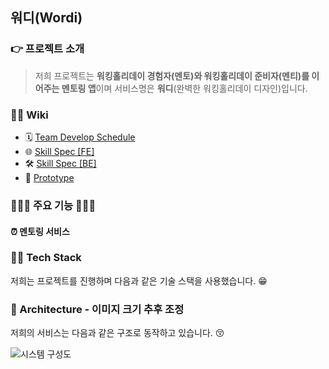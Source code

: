 ## 워디(Wordi)
### 👉 프로젝트 소개
> 저희 프로젝트는 **워킹홀리데이 경험자(멘토)와 워킹홀리데이 준비자(멘티)를 이어주는 멘토링 앱**이며 서비스명은 **워디**(완벽한 워킹홀리데이 디자인)입니다.


### 💁🏻 Wiki 
- 🗓 [Team Develop Schedule](https://docs.google.com/spreadsheets/d/1PvN-VDS-5juqqID9342OCRrCo8649ipR/edit#gid=804223889)
- 🌐 [Skill Spec [FE]](https://github.com/Team-Wordi/Wordi/wiki/%F0%9F%94%A8-Skill-Spec-%5BFE%5D)
- 🛠 [Skill Spec [BE]](https://github.com/Team-Wordi/Wordi/wiki/%F0%9F%94%A8-Skill-Spec-%5BBE%5D)
- 📱 [Prototype](https://www.figma.com/proto/83sQzXod3EimvcF7lnc3DC/%EC%9B%8C%EB%94%94?node-id=2228%3A21992&scaling=scale-down&page-id=2221%3A10773)



### 👨🏻‍🏫 주요 기능 👩🏻‍🏫
#### ⏰ 멘토링 서비스

### 🤹‍♂ Tech Stack
저희는 프로젝트를 진행하며 다음과 같은 기술 스택을 사용했습니다. 😁


### 🔨 Architecture - 이미지 크기 추후 조정
저희의 서비스는 다음과 같은 구조로 동작하고 있습니다. 😚

![시스템 구성도](https://user-images.githubusercontent.com/66458836/141615413-f1343263-b1ec-49bd-a1ef-7b1a8c06760b.png)
